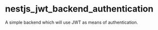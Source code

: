 # nestjs_jwt_backend_authentication
A simple backend which will use JWT as means of authentication.
